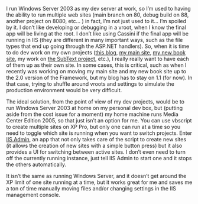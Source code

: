 I run Windows Server 2003 as my dev server at work, so I&#8217;m used to having the ability to run multiple web sites (main branch on 80, debug build on 88, another project on 8080, etc&#8230; ) in fact, I&#8217;m not just used to it&#8230; I&#8217;m spoiled by it. I don&#8217;t like developing or debugging in a vroot, when I know the final app will be living at the root. I don&#8217;t like using Cassini if the final app will be running in IIS (they are different in many important ways, such as the file types that end up going through the ASP.NET handlers). So, when it is time to do dev work on my own projects (<a href="http://blogs.duncanmackenzie.net/duncanma/" target="_blank" class="broken_link">this blog</a>, <a href="http://www.duncanmackenzie.net/" target="_blank">my main site</a>, <a href="http://www.xbox4dummies.com" target="_blank" class="broken_link">my new book site</a>, my work on <a href="https://sourceforge.net/projects/subtext" target="_blank">the SubText project</a>, etc.), I really really want to have each of them up as their own site. In some cases, this is critical, such as when I recently was working on moving my main site and my new book site up to the 2.0 version of the Framework, but my blog has to stay on 1.1 (for now). In that case, trying to shuffle around vroots and settings to simulate the production environment would be very difficult.

The ideal solution, from the point of view of my dev projects, would be to run Windows Server 2003 at home on my personal dev box, but (putting aside from the cost issue for a moment) my home machine runs Media Center Edition 2005, so that just isn&#8217;t an option for me. You can use vbscript to create multiple sites on XP Pro, but only one can run at a time so you need to toggle which site is running when you want to switch projects. Enter <a href="http://www.firstserved.net/services/iisadmin.php" target="_blank">IIS Admin</a>, an app that not only takes care of the script to create new sites (it allows the creation of new sites with a simple button press) but it also provides a UI for switching between active sites. I don&#8217;t even need to turn off the currently running instance, just tell IIS Admin to start one and it stops the others automatically.

It isn&#8217;t the same as running Windows Server, and it doesn&#8217;t get around the XP limit of one site running at a time, but it works great for me and saves me a ton of time manually moving files and/or changing settings in the IIS management console.